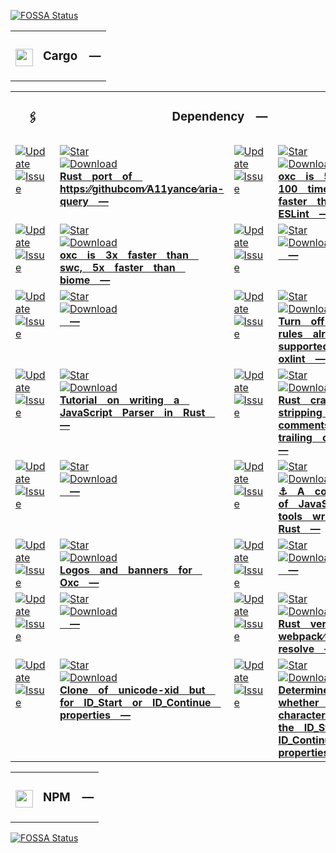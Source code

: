 <a href="https://app.fossa.com/projects/git%2Bgithub.com%2FCodeEditorLand%2FDependencyLand?ref=badge_small"><img src="https://app.fossa.com/api/projects/git%2Bgithub.com%2FCodeEditorLand%2FDependencyLand.svg?type=small" alt="FOSSA Status"></a><table><tr> <td colspan="1"> <h3 align="center"> <picture> <source media="(prefers-color-scheme: dark)" srcset="https://playform.cloud/Image/GitHub/Cargo.png"> <source media="(prefers-color-scheme: light)" srcset="https://playform.cloud/Image/GitHub/Cargo.png"> <img width="28" alt="" src="https://playform.cloud/Image/GitHub/Cargo.png"> </picture>  </h3> </td> <td colspan="3" valign="top"> <h3 align="center"> Cargo — </h3> </td> </tr></table><table><tr> <td colspan="1"> <h3 align="center"> <picture>    </picture> 🖇️ </h3> </td> <td colspan="3" valign="top"> <h3 align="center"> Dependency — </h3> </td> </tr><tr><td valign="top" colspan="1"><a href="HTTPS://GitHub.Com/CodeEditorLand/AriaQuery" target="_blank"> <picture> <source media="(prefers-color-scheme: dark)" srcset="https://img.shields.io/github/last-commit/CodeEditorLand/AriaQuery?label=Update&color=black&labelColor=black&logoColor=white&logoWidth=0"> <source media="(prefers-color-scheme: light)" srcset="https://img.shields.io/github/last-commit/CodeEditorLand/AriaQuery?label=Update&color=white&labelColor=white&logoColor=black&logoWidth=0"> <img src="https://img.shields.io/github/last-commit/CodeEditorLand/AriaQuery?label=Update&color=black&labelColor=black&logoColor=white&logoWidth=0" alt="Update" title="Update"> </picture> </a><br><a href="HTTPS://GitHub.Com/CodeEditorLand/AriaQuery" target="_blank"> <picture> <source media="(prefers-color-scheme: dark)" srcset="https://img.shields.io/github/issues/CodeEditorLand/AriaQuery?label=Issue&color=black&labelColor=black&logoColor=white&logoWidth=0"> <source media="(prefers-color-scheme: light)" srcset="https://img.shields.io/github/issues/CodeEditorLand/AriaQuery?label=Issue&color=white&labelColor=white&logoColor=black&logoWidth=0"> <img src="https://img.shields.io/github/issues/CodeEditorLand/AriaQuery?label=Issue&color=black&labelColor=black&logoColor=white&logoWidth=0" alt="Issue" title="Issue"> </picture> </a><br></td><td valign="top" colspan="1"><a href="https://github.com/CodeEditorLand/AriaQuery" target="_blank"><picture><source media="(prefers-color-scheme: dark)" srcset="https://img.shields.io/github/stars/CodeEditorLand/AriaQuery?style=flat&label=Star&logo=github&color=black&labelColor=black&logoColor=white&logoWidth=0"><source media="(prefers-color-scheme: light)" srcset="https://img.shields.io/github/stars/CodeEditorLand/AriaQuery?style=flat&label=Star&logo=github&color=white&labelColor=white&logoColor=black&logoWidth=0"><img src="https://img.shields.io/github/stars/CodeEditorLand/AriaQuery?style=flat&label=Star&logo=github&color=black&labelColor=black&logoColor=white&logoWidth=0" alt="Star"></picture></a><br><a href="HTTPS://GitHub.Com/CodeEditorLand/AriaQuery" target="_blank"> <picture> <source media="(prefers-color-scheme: dark)" srcset="https://img.shields.io/github/downloads/CodeEditorLand/AriaQuery/total?label=Download&color=black&labelColor=black&logoColor=white&logoWidth=0"> <source media="(prefers-color-scheme: light)" srcset="https://img.shields.io/github/downloads/CodeEditorLand/AriaQuery/total?label=Download&color=white&labelColor=white&logoColor=black&logoWidth=0"> <img src="https://img.shields.io/github/downloads/CodeEditorLand/AriaQuery/total?label=Download&color=black&labelColor=black&logoColor=white&logoWidth=0" alt="Download" title="Download"> </picture> </a><br><a href="https://github.com/CodeEditorLand/AriaQuery" target="_blank"><b>Rust port of https:⁄⁄githubcom⁄A11yance⁄aria-query —</b></a></td><td valign="top" colspan="1"><a href="HTTPS://GitHub.Com/CodeEditorLand/BenchJavascriptLinter" target="_blank"> <picture> <source media="(prefers-color-scheme: dark)" srcset="https://img.shields.io/github/last-commit/CodeEditorLand/BenchJavascriptLinter?label=Update&color=black&labelColor=black&logoColor=white&logoWidth=0"> <source media="(prefers-color-scheme: light)" srcset="https://img.shields.io/github/last-commit/CodeEditorLand/BenchJavascriptLinter?label=Update&color=white&labelColor=white&logoColor=black&logoWidth=0"> <img src="https://img.shields.io/github/last-commit/CodeEditorLand/BenchJavascriptLinter?label=Update&color=black&labelColor=black&logoColor=white&logoWidth=0" alt="Update" title="Update"> </picture> </a><br><a href="HTTPS://GitHub.Com/CodeEditorLand/BenchJavascriptLinter" target="_blank"> <picture> <source media="(prefers-color-scheme: dark)" srcset="https://img.shields.io/github/issues/CodeEditorLand/BenchJavascriptLinter?label=Issue&color=black&labelColor=black&logoColor=white&logoWidth=0"> <source media="(prefers-color-scheme: light)" srcset="https://img.shields.io/github/issues/CodeEditorLand/BenchJavascriptLinter?label=Issue&color=white&labelColor=white&logoColor=black&logoWidth=0"> <img src="https://img.shields.io/github/issues/CodeEditorLand/BenchJavascriptLinter?label=Issue&color=black&labelColor=black&logoColor=white&logoWidth=0" alt="Issue" title="Issue"> </picture> </a><br></td><td valign="top" colspan="1"><a href="https://github.com/CodeEditorLand/BenchJavaScriptLinter" target="_blank"><picture><source media="(prefers-color-scheme: dark)" srcset="https://img.shields.io/github/stars/CodeEditorLand/BenchJavaScriptLinter?style=flat&label=Star&logo=github&color=black&labelColor=black&logoColor=white&logoWidth=0"><source media="(prefers-color-scheme: light)" srcset="https://img.shields.io/github/stars/CodeEditorLand/BenchJavaScriptLinter?style=flat&label=Star&logo=github&color=white&labelColor=white&logoColor=black&logoWidth=0"><img src="https://img.shields.io/github/stars/CodeEditorLand/BenchJavaScriptLinter?style=flat&label=Star&logo=github&color=black&labelColor=black&logoColor=white&logoWidth=0" alt="Star"></picture></a><br><a href="HTTPS://GitHub.Com/CodeEditorLand/BenchJavascriptLinter" target="_blank"> <picture> <source media="(prefers-color-scheme: dark)" srcset="https://img.shields.io/github/downloads/CodeEditorLand/BenchJavascriptLinter/total?label=Download&color=black&labelColor=black&logoColor=white&logoWidth=0"> <source media="(prefers-color-scheme: light)" srcset="https://img.shields.io/github/downloads/CodeEditorLand/BenchJavascriptLinter/total?label=Download&color=white&labelColor=white&logoColor=black&logoWidth=0"> <img src="https://img.shields.io/github/downloads/CodeEditorLand/BenchJavascriptLinter/total?label=Download&color=black&labelColor=black&logoColor=white&logoWidth=0" alt="Download" title="Download"> </picture> </a><br><a href="https://github.com/CodeEditorLand/BenchJavaScriptLinter" target="_blank"><b>oxc is 50 - 100 times faster than ESLint —</b></a></td></tr><tr><td valign="top" colspan="1"><a href="HTTPS://GitHub.Com/CodeEditorLand/BenchJavascriptParserWrittenInRust" target="_blank"> <picture> <source media="(prefers-color-scheme: dark)" srcset="https://img.shields.io/github/last-commit/CodeEditorLand/BenchJavascriptParserWrittenInRust?label=Update&color=black&labelColor=black&logoColor=white&logoWidth=0"> <source media="(prefers-color-scheme: light)" srcset="https://img.shields.io/github/last-commit/CodeEditorLand/BenchJavascriptParserWrittenInRust?label=Update&color=white&labelColor=white&logoColor=black&logoWidth=0"> <img src="https://img.shields.io/github/last-commit/CodeEditorLand/BenchJavascriptParserWrittenInRust?label=Update&color=black&labelColor=black&logoColor=white&logoWidth=0" alt="Update" title="Update"> </picture> </a><br><a href="HTTPS://GitHub.Com/CodeEditorLand/BenchJavascriptParserWrittenInRust" target="_blank"> <picture> <source media="(prefers-color-scheme: dark)" srcset="https://img.shields.io/github/issues/CodeEditorLand/BenchJavascriptParserWrittenInRust?label=Issue&color=black&labelColor=black&logoColor=white&logoWidth=0"> <source media="(prefers-color-scheme: light)" srcset="https://img.shields.io/github/issues/CodeEditorLand/BenchJavascriptParserWrittenInRust?label=Issue&color=white&labelColor=white&logoColor=black&logoWidth=0"> <img src="https://img.shields.io/github/issues/CodeEditorLand/BenchJavascriptParserWrittenInRust?label=Issue&color=black&labelColor=black&logoColor=white&logoWidth=0" alt="Issue" title="Issue"> </picture> </a><br></td><td valign="top" colspan="1"><a href="https://github.com/CodeEditorLand/BenchJavaScriptParserWrittenInRust" target="_blank"><picture><source media="(prefers-color-scheme: dark)" srcset="https://img.shields.io/github/stars/CodeEditorLand/BenchJavaScriptParserWrittenInRust?style=flat&label=Star&logo=github&color=black&labelColor=black&logoColor=white&logoWidth=0"><source media="(prefers-color-scheme: light)" srcset="https://img.shields.io/github/stars/CodeEditorLand/BenchJavaScriptParserWrittenInRust?style=flat&label=Star&logo=github&color=white&labelColor=white&logoColor=black&logoWidth=0"><img src="https://img.shields.io/github/stars/CodeEditorLand/BenchJavaScriptParserWrittenInRust?style=flat&label=Star&logo=github&color=black&labelColor=black&logoColor=white&logoWidth=0" alt="Star"></picture></a><br><a href="HTTPS://GitHub.Com/CodeEditorLand/BenchJavascriptParserWrittenInRust" target="_blank"> <picture> <source media="(prefers-color-scheme: dark)" srcset="https://img.shields.io/github/downloads/CodeEditorLand/BenchJavascriptParserWrittenInRust/total?label=Download&color=black&labelColor=black&logoColor=white&logoWidth=0"> <source media="(prefers-color-scheme: light)" srcset="https://img.shields.io/github/downloads/CodeEditorLand/BenchJavascriptParserWrittenInRust/total?label=Download&color=white&labelColor=white&logoColor=black&logoWidth=0"> <img src="https://img.shields.io/github/downloads/CodeEditorLand/BenchJavascriptParserWrittenInRust/total?label=Download&color=black&labelColor=black&logoColor=white&logoWidth=0" alt="Download" title="Download"> </picture> </a><br><a href="https://github.com/CodeEditorLand/BenchJavaScriptParserWrittenInRust" target="_blank"><b>oxc is 3x faster than swc, 5x faster than biome —</b></a></td><td valign="top" colspan="1"><a href="HTTPS://GitHub.Com/CodeEditorLand/BenchMarkFiles" target="_blank"> <picture> <source media="(prefers-color-scheme: dark)" srcset="https://img.shields.io/github/last-commit/CodeEditorLand/BenchMarkFiles?label=Update&color=black&labelColor=black&logoColor=white&logoWidth=0"> <source media="(prefers-color-scheme: light)" srcset="https://img.shields.io/github/last-commit/CodeEditorLand/BenchMarkFiles?label=Update&color=white&labelColor=white&logoColor=black&logoWidth=0"> <img src="https://img.shields.io/github/last-commit/CodeEditorLand/BenchMarkFiles?label=Update&color=black&labelColor=black&logoColor=white&logoWidth=0" alt="Update" title="Update"> </picture> </a><br><a href="HTTPS://GitHub.Com/CodeEditorLand/BenchMarkFiles" target="_blank"> <picture> <source media="(prefers-color-scheme: dark)" srcset="https://img.shields.io/github/issues/CodeEditorLand/BenchMarkFiles?label=Issue&color=black&labelColor=black&logoColor=white&logoWidth=0"> <source media="(prefers-color-scheme: light)" srcset="https://img.shields.io/github/issues/CodeEditorLand/BenchMarkFiles?label=Issue&color=white&labelColor=white&logoColor=black&logoWidth=0"> <img src="https://img.shields.io/github/issues/CodeEditorLand/BenchMarkFiles?label=Issue&color=black&labelColor=black&logoColor=white&logoWidth=0" alt="Issue" title="Issue"> </picture> </a><br></td><td valign="top" colspan="1"><a href="https://github.com/CodeEditorLand/BenchMarkFiles" target="_blank"><picture><source media="(prefers-color-scheme: dark)" srcset="https://img.shields.io/github/stars/CodeEditorLand/BenchMarkFiles?style=flat&label=Star&logo=github&color=black&labelColor=black&logoColor=white&logoWidth=0"><source media="(prefers-color-scheme: light)" srcset="https://img.shields.io/github/stars/CodeEditorLand/BenchMarkFiles?style=flat&label=Star&logo=github&color=white&labelColor=white&logoColor=black&logoWidth=0"><img src="https://img.shields.io/github/stars/CodeEditorLand/BenchMarkFiles?style=flat&label=Star&logo=github&color=black&labelColor=black&logoColor=white&logoWidth=0" alt="Star"></picture></a><br><a href="HTTPS://GitHub.Com/CodeEditorLand/BenchMarkFiles" target="_blank"> <picture> <source media="(prefers-color-scheme: dark)" srcset="https://img.shields.io/github/downloads/CodeEditorLand/BenchMarkFiles/total?label=Download&color=black&labelColor=black&logoColor=white&logoWidth=0"> <source media="(prefers-color-scheme: light)" srcset="https://img.shields.io/github/downloads/CodeEditorLand/BenchMarkFiles/total?label=Download&color=white&labelColor=white&logoColor=black&logoWidth=0"> <img src="https://img.shields.io/github/downloads/CodeEditorLand/BenchMarkFiles/total?label=Download&color=black&labelColor=black&logoColor=white&logoWidth=0" alt="Download" title="Download"> </picture> </a><br><a href="https://github.com/CodeEditorLand/BenchMarkFiles" target="_blank"><b> —</b></a></td></tr><tr><td valign="top" colspan="1"><a href="HTTPS://GitHub.Com/CodeEditorLand/BenchNodeJSResolver" target="_blank"> <picture> <source media="(prefers-color-scheme: dark)" srcset="https://img.shields.io/github/last-commit/CodeEditorLand/BenchNodeJSResolver?label=Update&color=black&labelColor=black&logoColor=white&logoWidth=0"> <source media="(prefers-color-scheme: light)" srcset="https://img.shields.io/github/last-commit/CodeEditorLand/BenchNodeJSResolver?label=Update&color=white&labelColor=white&logoColor=black&logoWidth=0"> <img src="https://img.shields.io/github/last-commit/CodeEditorLand/BenchNodeJSResolver?label=Update&color=black&labelColor=black&logoColor=white&logoWidth=0" alt="Update" title="Update"> </picture> </a><br><a href="HTTPS://GitHub.Com/CodeEditorLand/BenchNodeJSResolver" target="_blank"> <picture> <source media="(prefers-color-scheme: dark)" srcset="https://img.shields.io/github/issues/CodeEditorLand/BenchNodeJSResolver?label=Issue&color=black&labelColor=black&logoColor=white&logoWidth=0"> <source media="(prefers-color-scheme: light)" srcset="https://img.shields.io/github/issues/CodeEditorLand/BenchNodeJSResolver?label=Issue&color=white&labelColor=white&logoColor=black&logoWidth=0"> <img src="https://img.shields.io/github/issues/CodeEditorLand/BenchNodeJSResolver?label=Issue&color=black&labelColor=black&logoColor=white&logoWidth=0" alt="Issue" title="Issue"> </picture> </a><br></td><td valign="top" colspan="1"><a href="https://github.com/CodeEditorLand/BenchNodeJSResolver" target="_blank"><picture><source media="(prefers-color-scheme: dark)" srcset="https://img.shields.io/github/stars/CodeEditorLand/BenchNodeJSResolver?style=flat&label=Star&logo=github&color=black&labelColor=black&logoColor=white&logoWidth=0"><source media="(prefers-color-scheme: light)" srcset="https://img.shields.io/github/stars/CodeEditorLand/BenchNodeJSResolver?style=flat&label=Star&logo=github&color=white&labelColor=white&logoColor=black&logoWidth=0"><img src="https://img.shields.io/github/stars/CodeEditorLand/BenchNodeJSResolver?style=flat&label=Star&logo=github&color=black&labelColor=black&logoColor=white&logoWidth=0" alt="Star"></picture></a><br><a href="HTTPS://GitHub.Com/CodeEditorLand/BenchNodeJSResolver" target="_blank"> <picture> <source media="(prefers-color-scheme: dark)" srcset="https://img.shields.io/github/downloads/CodeEditorLand/BenchNodeJSResolver/total?label=Download&color=black&labelColor=black&logoColor=white&logoWidth=0"> <source media="(prefers-color-scheme: light)" srcset="https://img.shields.io/github/downloads/CodeEditorLand/BenchNodeJSResolver/total?label=Download&color=white&labelColor=white&logoColor=black&logoWidth=0"> <img src="https://img.shields.io/github/downloads/CodeEditorLand/BenchNodeJSResolver/total?label=Download&color=black&labelColor=black&logoColor=white&logoWidth=0" alt="Download" title="Download"> </picture> </a><br><a href="https://github.com/CodeEditorLand/BenchNodeJSResolver" target="_blank"><b> —</b></a></td><td valign="top" colspan="1"><a href="HTTPS://GitHub.Com/CodeEditorLand/EslintPluginOxlint" target="_blank"> <picture> <source media="(prefers-color-scheme: dark)" srcset="https://img.shields.io/github/last-commit/CodeEditorLand/EslintPluginOxlint?label=Update&color=black&labelColor=black&logoColor=white&logoWidth=0"> <source media="(prefers-color-scheme: light)" srcset="https://img.shields.io/github/last-commit/CodeEditorLand/EslintPluginOxlint?label=Update&color=white&labelColor=white&logoColor=black&logoWidth=0"> <img src="https://img.shields.io/github/last-commit/CodeEditorLand/EslintPluginOxlint?label=Update&color=black&labelColor=black&logoColor=white&logoWidth=0" alt="Update" title="Update"> </picture> </a><br><a href="HTTPS://GitHub.Com/CodeEditorLand/EslintPluginOxlint" target="_blank"> <picture> <source media="(prefers-color-scheme: dark)" srcset="https://img.shields.io/github/issues/CodeEditorLand/EslintPluginOxlint?label=Issue&color=black&labelColor=black&logoColor=white&logoWidth=0"> <source media="(prefers-color-scheme: light)" srcset="https://img.shields.io/github/issues/CodeEditorLand/EslintPluginOxlint?label=Issue&color=white&labelColor=white&logoColor=black&logoWidth=0"> <img src="https://img.shields.io/github/issues/CodeEditorLand/EslintPluginOxlint?label=Issue&color=black&labelColor=black&logoColor=white&logoWidth=0" alt="Issue" title="Issue"> </picture> </a><br></td><td valign="top" colspan="1"><a href="https://github.com/CodeEditorLand/EslintPluginOxlint" target="_blank"><picture><source media="(prefers-color-scheme: dark)" srcset="https://img.shields.io/github/stars/CodeEditorLand/EslintPluginOxlint?style=flat&label=Star&logo=github&color=black&labelColor=black&logoColor=white&logoWidth=0"><source media="(prefers-color-scheme: light)" srcset="https://img.shields.io/github/stars/CodeEditorLand/EslintPluginOxlint?style=flat&label=Star&logo=github&color=white&labelColor=white&logoColor=black&logoWidth=0"><img src="https://img.shields.io/github/stars/CodeEditorLand/EslintPluginOxlint?style=flat&label=Star&logo=github&color=black&labelColor=black&logoColor=white&logoWidth=0" alt="Star"></picture></a><br><a href="HTTPS://GitHub.Com/CodeEditorLand/EslintPluginOxlint" target="_blank"> <picture> <source media="(prefers-color-scheme: dark)" srcset="https://img.shields.io/github/downloads/CodeEditorLand/EslintPluginOxlint/total?label=Download&color=black&labelColor=black&logoColor=white&logoWidth=0"> <source media="(prefers-color-scheme: light)" srcset="https://img.shields.io/github/downloads/CodeEditorLand/EslintPluginOxlint/total?label=Download&color=white&labelColor=white&logoColor=black&logoWidth=0"> <img src="https://img.shields.io/github/downloads/CodeEditorLand/EslintPluginOxlint/total?label=Download&color=black&labelColor=black&logoColor=white&logoWidth=0" alt="Download" title="Download"> </picture> </a><br><a href="https://github.com/CodeEditorLand/EslintPluginOxlint" target="_blank"><b>Turn off all rules already supported by oxlint —</b></a></td></tr><tr><td valign="top" colspan="1"><a href="HTTPS://GitHub.Com/CodeEditorLand/JavascriptParserInRust" target="_blank"> <picture> <source media="(prefers-color-scheme: dark)" srcset="https://img.shields.io/github/last-commit/CodeEditorLand/JavascriptParserInRust?label=Update&color=black&labelColor=black&logoColor=white&logoWidth=0"> <source media="(prefers-color-scheme: light)" srcset="https://img.shields.io/github/last-commit/CodeEditorLand/JavascriptParserInRust?label=Update&color=white&labelColor=white&logoColor=black&logoWidth=0"> <img src="https://img.shields.io/github/last-commit/CodeEditorLand/JavascriptParserInRust?label=Update&color=black&labelColor=black&logoColor=white&logoWidth=0" alt="Update" title="Update"> </picture> </a><br><a href="HTTPS://GitHub.Com/CodeEditorLand/JavascriptParserInRust" target="_blank"> <picture> <source media="(prefers-color-scheme: dark)" srcset="https://img.shields.io/github/issues/CodeEditorLand/JavascriptParserInRust?label=Issue&color=black&labelColor=black&logoColor=white&logoWidth=0"> <source media="(prefers-color-scheme: light)" srcset="https://img.shields.io/github/issues/CodeEditorLand/JavascriptParserInRust?label=Issue&color=white&labelColor=white&logoColor=black&logoWidth=0"> <img src="https://img.shields.io/github/issues/CodeEditorLand/JavascriptParserInRust?label=Issue&color=black&labelColor=black&logoColor=white&logoWidth=0" alt="Issue" title="Issue"> </picture> </a><br></td><td valign="top" colspan="1"><a href="https://github.com/CodeEditorLand/JavaScriptParserInRust" target="_blank"><picture><source media="(prefers-color-scheme: dark)" srcset="https://img.shields.io/github/stars/CodeEditorLand/JavaScriptParserInRust?style=flat&label=Star&logo=github&color=black&labelColor=black&logoColor=white&logoWidth=0"><source media="(prefers-color-scheme: light)" srcset="https://img.shields.io/github/stars/CodeEditorLand/JavaScriptParserInRust?style=flat&label=Star&logo=github&color=white&labelColor=white&logoColor=black&logoWidth=0"><img src="https://img.shields.io/github/stars/CodeEditorLand/JavaScriptParserInRust?style=flat&label=Star&logo=github&color=black&labelColor=black&logoColor=white&logoWidth=0" alt="Star"></picture></a><br><a href="HTTPS://GitHub.Com/CodeEditorLand/JavascriptParserInRust" target="_blank"> <picture> <source media="(prefers-color-scheme: dark)" srcset="https://img.shields.io/github/downloads/CodeEditorLand/JavascriptParserInRust/total?label=Download&color=black&labelColor=black&logoColor=white&logoWidth=0"> <source media="(prefers-color-scheme: light)" srcset="https://img.shields.io/github/downloads/CodeEditorLand/JavascriptParserInRust/total?label=Download&color=white&labelColor=white&logoColor=black&logoWidth=0"> <img src="https://img.shields.io/github/downloads/CodeEditorLand/JavascriptParserInRust/total?label=Download&color=black&labelColor=black&logoColor=white&logoWidth=0" alt="Download" title="Download"> </picture> </a><br><a href="https://github.com/CodeEditorLand/JavaScriptParserInRust" target="_blank"><b>Tutorial on writing a JavaScript Parser in Rust —</b></a></td><td valign="top" colspan="1"><a href="HTTPS://GitHub.Com/CodeEditorLand/JsonStripComments" target="_blank"> <picture> <source media="(prefers-color-scheme: dark)" srcset="https://img.shields.io/github/last-commit/CodeEditorLand/JsonStripComments?label=Update&color=black&labelColor=black&logoColor=white&logoWidth=0"> <source media="(prefers-color-scheme: light)" srcset="https://img.shields.io/github/last-commit/CodeEditorLand/JsonStripComments?label=Update&color=white&labelColor=white&logoColor=black&logoWidth=0"> <img src="https://img.shields.io/github/last-commit/CodeEditorLand/JsonStripComments?label=Update&color=black&labelColor=black&logoColor=white&logoWidth=0" alt="Update" title="Update"> </picture> </a><br><a href="HTTPS://GitHub.Com/CodeEditorLand/JsonStripComments" target="_blank"> <picture> <source media="(prefers-color-scheme: dark)" srcset="https://img.shields.io/github/issues/CodeEditorLand/JsonStripComments?label=Issue&color=black&labelColor=black&logoColor=white&logoWidth=0"> <source media="(prefers-color-scheme: light)" srcset="https://img.shields.io/github/issues/CodeEditorLand/JsonStripComments?label=Issue&color=white&labelColor=white&logoColor=black&logoWidth=0"> <img src="https://img.shields.io/github/issues/CodeEditorLand/JsonStripComments?label=Issue&color=black&labelColor=black&logoColor=white&logoWidth=0" alt="Issue" title="Issue"> </picture> </a><br></td><td valign="top" colspan="1"><a href="https://github.com/CodeEditorLand/JsonStripComments" target="_blank"><picture><source media="(prefers-color-scheme: dark)" srcset="https://img.shields.io/github/stars/CodeEditorLand/JsonStripComments?style=flat&label=Star&logo=github&color=black&labelColor=black&logoColor=white&logoWidth=0"><source media="(prefers-color-scheme: light)" srcset="https://img.shields.io/github/stars/CodeEditorLand/JsonStripComments?style=flat&label=Star&logo=github&color=white&labelColor=white&logoColor=black&logoWidth=0"><img src="https://img.shields.io/github/stars/CodeEditorLand/JsonStripComments?style=flat&label=Star&logo=github&color=black&labelColor=black&logoColor=white&logoWidth=0" alt="Star"></picture></a><br><a href="HTTPS://GitHub.Com/CodeEditorLand/JsonStripComments" target="_blank"> <picture> <source media="(prefers-color-scheme: dark)" srcset="https://img.shields.io/github/downloads/CodeEditorLand/JsonStripComments/total?label=Download&color=black&labelColor=black&logoColor=white&logoWidth=0"> <source media="(prefers-color-scheme: light)" srcset="https://img.shields.io/github/downloads/CodeEditorLand/JsonStripComments/total?label=Download&color=white&labelColor=white&logoColor=black&logoWidth=0"> <img src="https://img.shields.io/github/downloads/CodeEditorLand/JsonStripComments/total?label=Download&color=black&labelColor=black&logoColor=white&logoWidth=0" alt="Download" title="Download"> </picture> </a><br><a href="https://github.com/CodeEditorLand/JsonStripComments" target="_blank"><b>Rust crate for stripping JSON comments and trailing commas —</b></a></td></tr><tr><td valign="top" colspan="1"><a href="HTTPS://GitHub.Com/CodeEditorLand/MirrorsOxlint" target="_blank"> <picture> <source media="(prefers-color-scheme: dark)" srcset="https://img.shields.io/github/last-commit/CodeEditorLand/MirrorsOxlint?label=Update&color=black&labelColor=black&logoColor=white&logoWidth=0"> <source media="(prefers-color-scheme: light)" srcset="https://img.shields.io/github/last-commit/CodeEditorLand/MirrorsOxlint?label=Update&color=white&labelColor=white&logoColor=black&logoWidth=0"> <img src="https://img.shields.io/github/last-commit/CodeEditorLand/MirrorsOxlint?label=Update&color=black&labelColor=black&logoColor=white&logoWidth=0" alt="Update" title="Update"> </picture> </a><br><a href="HTTPS://GitHub.Com/CodeEditorLand/MirrorsOxlint" target="_blank"> <picture> <source media="(prefers-color-scheme: dark)" srcset="https://img.shields.io/github/issues/CodeEditorLand/MirrorsOxlint?label=Issue&color=black&labelColor=black&logoColor=white&logoWidth=0"> <source media="(prefers-color-scheme: light)" srcset="https://img.shields.io/github/issues/CodeEditorLand/MirrorsOxlint?label=Issue&color=white&labelColor=white&logoColor=black&logoWidth=0"> <img src="https://img.shields.io/github/issues/CodeEditorLand/MirrorsOxlint?label=Issue&color=black&labelColor=black&logoColor=white&logoWidth=0" alt="Issue" title="Issue"> </picture> </a><br></td><td valign="top" colspan="1"><a href="https://github.com/CodeEditorLand/MirrorsOxlint" target="_blank"><picture><source media="(prefers-color-scheme: dark)" srcset="https://img.shields.io/github/stars/CodeEditorLand/MirrorsOxlint?style=flat&label=Star&logo=github&color=black&labelColor=black&logoColor=white&logoWidth=0"><source media="(prefers-color-scheme: light)" srcset="https://img.shields.io/github/stars/CodeEditorLand/MirrorsOxlint?style=flat&label=Star&logo=github&color=white&labelColor=white&logoColor=black&logoWidth=0"><img src="https://img.shields.io/github/stars/CodeEditorLand/MirrorsOxlint?style=flat&label=Star&logo=github&color=black&labelColor=black&logoColor=white&logoWidth=0" alt="Star"></picture></a><br><a href="HTTPS://GitHub.Com/CodeEditorLand/MirrorsOxlint" target="_blank"> <picture> <source media="(prefers-color-scheme: dark)" srcset="https://img.shields.io/github/downloads/CodeEditorLand/MirrorsOxlint/total?label=Download&color=black&labelColor=black&logoColor=white&logoWidth=0"> <source media="(prefers-color-scheme: light)" srcset="https://img.shields.io/github/downloads/CodeEditorLand/MirrorsOxlint/total?label=Download&color=white&labelColor=white&logoColor=black&logoWidth=0"> <img src="https://img.shields.io/github/downloads/CodeEditorLand/MirrorsOxlint/total?label=Download&color=black&labelColor=black&logoColor=white&logoWidth=0" alt="Download" title="Download"> </picture> </a><br><a href="https://github.com/CodeEditorLand/MirrorsOxlint" target="_blank"><b> —</b></a></td><td valign="top" colspan="1"><a href="HTTPS://GitHub.Com/CodeEditorLand/OXC" target="_blank"> <picture> <source media="(prefers-color-scheme: dark)" srcset="https://img.shields.io/github/last-commit/CodeEditorLand/OXC?label=Update&color=black&labelColor=black&logoColor=white&logoWidth=0"> <source media="(prefers-color-scheme: light)" srcset="https://img.shields.io/github/last-commit/CodeEditorLand/OXC?label=Update&color=white&labelColor=white&logoColor=black&logoWidth=0"> <img src="https://img.shields.io/github/last-commit/CodeEditorLand/OXC?label=Update&color=black&labelColor=black&logoColor=white&logoWidth=0" alt="Update" title="Update"> </picture> </a><br><a href="HTTPS://GitHub.Com/CodeEditorLand/OXC" target="_blank"> <picture> <source media="(prefers-color-scheme: dark)" srcset="https://img.shields.io/github/issues/CodeEditorLand/OXC?label=Issue&color=black&labelColor=black&logoColor=white&logoWidth=0"> <source media="(prefers-color-scheme: light)" srcset="https://img.shields.io/github/issues/CodeEditorLand/OXC?label=Issue&color=white&labelColor=white&logoColor=black&logoWidth=0"> <img src="https://img.shields.io/github/issues/CodeEditorLand/OXC?label=Issue&color=black&labelColor=black&logoColor=white&logoWidth=0" alt="Issue" title="Issue"> </picture> </a><br></td><td valign="top" colspan="1"><a href="https://github.com/CodeEditorLand/OXC" target="_blank"><picture><source media="(prefers-color-scheme: dark)" srcset="https://img.shields.io/github/stars/CodeEditorLand/OXC?style=flat&label=Star&logo=github&color=black&labelColor=black&logoColor=white&logoWidth=0"><source media="(prefers-color-scheme: light)" srcset="https://img.shields.io/github/stars/CodeEditorLand/OXC?style=flat&label=Star&logo=github&color=white&labelColor=white&logoColor=black&logoWidth=0"><img src="https://img.shields.io/github/stars/CodeEditorLand/OXC?style=flat&label=Star&logo=github&color=black&labelColor=black&logoColor=white&logoWidth=0" alt="Star"></picture></a><br><a href="HTTPS://GitHub.Com/CodeEditorLand/OXC" target="_blank"> <picture> <source media="(prefers-color-scheme: dark)" srcset="https://img.shields.io/github/downloads/CodeEditorLand/OXC/total?label=Download&color=black&labelColor=black&logoColor=white&logoWidth=0"> <source media="(prefers-color-scheme: light)" srcset="https://img.shields.io/github/downloads/CodeEditorLand/OXC/total?label=Download&color=white&labelColor=white&logoColor=black&logoWidth=0"> <img src="https://img.shields.io/github/downloads/CodeEditorLand/OXC/total?label=Download&color=black&labelColor=black&logoColor=white&logoWidth=0" alt="Download" title="Download"> </picture> </a><br><a href="https://github.com/CodeEditorLand/OXC" target="_blank"><b>⚓ A collection of JavaScript tools written in Rust —</b></a></td></tr><tr><td valign="top" colspan="1"><a href="HTTPS://GitHub.Com/CodeEditorLand/OXCAssets" target="_blank"> <picture> <source media="(prefers-color-scheme: dark)" srcset="https://img.shields.io/github/last-commit/CodeEditorLand/OXCAssets?label=Update&color=black&labelColor=black&logoColor=white&logoWidth=0"> <source media="(prefers-color-scheme: light)" srcset="https://img.shields.io/github/last-commit/CodeEditorLand/OXCAssets?label=Update&color=white&labelColor=white&logoColor=black&logoWidth=0"> <img src="https://img.shields.io/github/last-commit/CodeEditorLand/OXCAssets?label=Update&color=black&labelColor=black&logoColor=white&logoWidth=0" alt="Update" title="Update"> </picture> </a><br><a href="HTTPS://GitHub.Com/CodeEditorLand/OXCAssets" target="_blank"> <picture> <source media="(prefers-color-scheme: dark)" srcset="https://img.shields.io/github/issues/CodeEditorLand/OXCAssets?label=Issue&color=black&labelColor=black&logoColor=white&logoWidth=0"> <source media="(prefers-color-scheme: light)" srcset="https://img.shields.io/github/issues/CodeEditorLand/OXCAssets?label=Issue&color=white&labelColor=white&logoColor=black&logoWidth=0"> <img src="https://img.shields.io/github/issues/CodeEditorLand/OXCAssets?label=Issue&color=black&labelColor=black&logoColor=white&logoWidth=0" alt="Issue" title="Issue"> </picture> </a><br></td><td valign="top" colspan="1"><a href="https://github.com/CodeEditorLand/OXCAssets" target="_blank"><picture><source media="(prefers-color-scheme: dark)" srcset="https://img.shields.io/github/stars/CodeEditorLand/OXCAssets?style=flat&label=Star&logo=github&color=black&labelColor=black&logoColor=white&logoWidth=0"><source media="(prefers-color-scheme: light)" srcset="https://img.shields.io/github/stars/CodeEditorLand/OXCAssets?style=flat&label=Star&logo=github&color=white&labelColor=white&logoColor=black&logoWidth=0"><img src="https://img.shields.io/github/stars/CodeEditorLand/OXCAssets?style=flat&label=Star&logo=github&color=black&labelColor=black&logoColor=white&logoWidth=0" alt="Star"></picture></a><br><a href="HTTPS://GitHub.Com/CodeEditorLand/OXCAssets" target="_blank"> <picture> <source media="(prefers-color-scheme: dark)" srcset="https://img.shields.io/github/downloads/CodeEditorLand/OXCAssets/total?label=Download&color=black&labelColor=black&logoColor=white&logoWidth=0"> <source media="(prefers-color-scheme: light)" srcset="https://img.shields.io/github/downloads/CodeEditorLand/OXCAssets/total?label=Download&color=white&labelColor=white&logoColor=black&logoWidth=0"> <img src="https://img.shields.io/github/downloads/CodeEditorLand/OXCAssets/total?label=Download&color=black&labelColor=black&logoColor=white&logoWidth=0" alt="Download" title="Download"> </picture> </a><br><a href="https://github.com/CodeEditorLand/OXCAssets" target="_blank"><b>Logos and banners for Oxc —</b></a></td><td valign="top" colspan="1"><a href="HTTPS://GitHub.Com/CodeEditorLand/OXCFuzzParser" target="_blank"> <picture> <source media="(prefers-color-scheme: dark)" srcset="https://img.shields.io/github/last-commit/CodeEditorLand/OXCFuzzParser?label=Update&color=black&labelColor=black&logoColor=white&logoWidth=0"> <source media="(prefers-color-scheme: light)" srcset="https://img.shields.io/github/last-commit/CodeEditorLand/OXCFuzzParser?label=Update&color=white&labelColor=white&logoColor=black&logoWidth=0"> <img src="https://img.shields.io/github/last-commit/CodeEditorLand/OXCFuzzParser?label=Update&color=black&labelColor=black&logoColor=white&logoWidth=0" alt="Update" title="Update"> </picture> </a><br><a href="HTTPS://GitHub.Com/CodeEditorLand/OXCFuzzParser" target="_blank"> <picture> <source media="(prefers-color-scheme: dark)" srcset="https://img.shields.io/github/issues/CodeEditorLand/OXCFuzzParser?label=Issue&color=black&labelColor=black&logoColor=white&logoWidth=0"> <source media="(prefers-color-scheme: light)" srcset="https://img.shields.io/github/issues/CodeEditorLand/OXCFuzzParser?label=Issue&color=white&labelColor=white&logoColor=black&logoWidth=0"> <img src="https://img.shields.io/github/issues/CodeEditorLand/OXCFuzzParser?label=Issue&color=black&labelColor=black&logoColor=white&logoWidth=0" alt="Issue" title="Issue"> </picture> </a><br></td><td valign="top" colspan="1"><a href="https://github.com/CodeEditorLand/OXCFuzzParser" target="_blank"><picture><source media="(prefers-color-scheme: dark)" srcset="https://img.shields.io/github/stars/CodeEditorLand/OXCFuzzParser?style=flat&label=Star&logo=github&color=black&labelColor=black&logoColor=white&logoWidth=0"><source media="(prefers-color-scheme: light)" srcset="https://img.shields.io/github/stars/CodeEditorLand/OXCFuzzParser?style=flat&label=Star&logo=github&color=white&labelColor=white&logoColor=black&logoWidth=0"><img src="https://img.shields.io/github/stars/CodeEditorLand/OXCFuzzParser?style=flat&label=Star&logo=github&color=black&labelColor=black&logoColor=white&logoWidth=0" alt="Star"></picture></a><br><a href="HTTPS://GitHub.Com/CodeEditorLand/OXCFuzzParser" target="_blank"> <picture> <source media="(prefers-color-scheme: dark)" srcset="https://img.shields.io/github/downloads/CodeEditorLand/OXCFuzzParser/total?label=Download&color=black&labelColor=black&logoColor=white&logoWidth=0"> <source media="(prefers-color-scheme: light)" srcset="https://img.shields.io/github/downloads/CodeEditorLand/OXCFuzzParser/total?label=Download&color=white&labelColor=white&logoColor=black&logoWidth=0"> <img src="https://img.shields.io/github/downloads/CodeEditorLand/OXCFuzzParser/total?label=Download&color=black&labelColor=black&logoColor=white&logoWidth=0" alt="Download" title="Download"> </picture> </a><br><a href="https://github.com/CodeEditorLand/OXCFuzzParser" target="_blank"><b> —</b></a></td></tr><tr><td valign="top" colspan="1"><a href="HTTPS://GitHub.Com/CodeEditorLand/OXCIntellijPlugin" target="_blank"> <picture> <source media="(prefers-color-scheme: dark)" srcset="https://img.shields.io/github/last-commit/CodeEditorLand/OXCIntellijPlugin?label=Update&color=black&labelColor=black&logoColor=white&logoWidth=0"> <source media="(prefers-color-scheme: light)" srcset="https://img.shields.io/github/last-commit/CodeEditorLand/OXCIntellijPlugin?label=Update&color=white&labelColor=white&logoColor=black&logoWidth=0"> <img src="https://img.shields.io/github/last-commit/CodeEditorLand/OXCIntellijPlugin?label=Update&color=black&labelColor=black&logoColor=white&logoWidth=0" alt="Update" title="Update"> </picture> </a><br><a href="HTTPS://GitHub.Com/CodeEditorLand/OXCIntellijPlugin" target="_blank"> <picture> <source media="(prefers-color-scheme: dark)" srcset="https://img.shields.io/github/issues/CodeEditorLand/OXCIntellijPlugin?label=Issue&color=black&labelColor=black&logoColor=white&logoWidth=0"> <source media="(prefers-color-scheme: light)" srcset="https://img.shields.io/github/issues/CodeEditorLand/OXCIntellijPlugin?label=Issue&color=white&labelColor=white&logoColor=black&logoWidth=0"> <img src="https://img.shields.io/github/issues/CodeEditorLand/OXCIntellijPlugin?label=Issue&color=black&labelColor=black&logoColor=white&logoWidth=0" alt="Issue" title="Issue"> </picture> </a><br></td><td valign="top" colspan="1"><a href="https://github.com/CodeEditorLand/OXCIntellijPlugin" target="_blank"><picture><source media="(prefers-color-scheme: dark)" srcset="https://img.shields.io/github/stars/CodeEditorLand/OXCIntellijPlugin?style=flat&label=Star&logo=github&color=black&labelColor=black&logoColor=white&logoWidth=0"><source media="(prefers-color-scheme: light)" srcset="https://img.shields.io/github/stars/CodeEditorLand/OXCIntellijPlugin?style=flat&label=Star&logo=github&color=white&labelColor=white&logoColor=black&logoWidth=0"><img src="https://img.shields.io/github/stars/CodeEditorLand/OXCIntellijPlugin?style=flat&label=Star&logo=github&color=black&labelColor=black&logoColor=white&logoWidth=0" alt="Star"></picture></a><br><a href="HTTPS://GitHub.Com/CodeEditorLand/OXCIntellijPlugin" target="_blank"> <picture> <source media="(prefers-color-scheme: dark)" srcset="https://img.shields.io/github/downloads/CodeEditorLand/OXCIntellijPlugin/total?label=Download&color=black&labelColor=black&logoColor=white&logoWidth=0"> <source media="(prefers-color-scheme: light)" srcset="https://img.shields.io/github/downloads/CodeEditorLand/OXCIntellijPlugin/total?label=Download&color=white&labelColor=white&logoColor=black&logoWidth=0"> <img src="https://img.shields.io/github/downloads/CodeEditorLand/OXCIntellijPlugin/total?label=Download&color=black&labelColor=black&logoColor=white&logoWidth=0" alt="Download" title="Download"> </picture> </a><br><a href="https://github.com/CodeEditorLand/OXCIntellijPlugin" target="_blank"><b> —</b></a></td><td valign="top" colspan="1"><a href="HTTPS://GitHub.Com/CodeEditorLand/OXCResolver" target="_blank"> <picture> <source media="(prefers-color-scheme: dark)" srcset="https://img.shields.io/github/last-commit/CodeEditorLand/OXCResolver?label=Update&color=black&labelColor=black&logoColor=white&logoWidth=0"> <source media="(prefers-color-scheme: light)" srcset="https://img.shields.io/github/last-commit/CodeEditorLand/OXCResolver?label=Update&color=white&labelColor=white&logoColor=black&logoWidth=0"> <img src="https://img.shields.io/github/last-commit/CodeEditorLand/OXCResolver?label=Update&color=black&labelColor=black&logoColor=white&logoWidth=0" alt="Update" title="Update"> </picture> </a><br><a href="HTTPS://GitHub.Com/CodeEditorLand/OXCResolver" target="_blank"> <picture> <source media="(prefers-color-scheme: dark)" srcset="https://img.shields.io/github/issues/CodeEditorLand/OXCResolver?label=Issue&color=black&labelColor=black&logoColor=white&logoWidth=0"> <source media="(prefers-color-scheme: light)" srcset="https://img.shields.io/github/issues/CodeEditorLand/OXCResolver?label=Issue&color=white&labelColor=white&logoColor=black&logoWidth=0"> <img src="https://img.shields.io/github/issues/CodeEditorLand/OXCResolver?label=Issue&color=black&labelColor=black&logoColor=white&logoWidth=0" alt="Issue" title="Issue"> </picture> </a><br></td><td valign="top" colspan="1"><a href="https://github.com/CodeEditorLand/OXCResolver" target="_blank"><picture><source media="(prefers-color-scheme: dark)" srcset="https://img.shields.io/github/stars/CodeEditorLand/OXCResolver?style=flat&label=Star&logo=github&color=black&labelColor=black&logoColor=white&logoWidth=0"><source media="(prefers-color-scheme: light)" srcset="https://img.shields.io/github/stars/CodeEditorLand/OXCResolver?style=flat&label=Star&logo=github&color=white&labelColor=white&logoColor=black&logoWidth=0"><img src="https://img.shields.io/github/stars/CodeEditorLand/OXCResolver?style=flat&label=Star&logo=github&color=black&labelColor=black&logoColor=white&logoWidth=0" alt="Star"></picture></a><br><a href="HTTPS://GitHub.Com/CodeEditorLand/OXCResolver" target="_blank"> <picture> <source media="(prefers-color-scheme: dark)" srcset="https://img.shields.io/github/downloads/CodeEditorLand/OXCResolver/total?label=Download&color=black&labelColor=black&logoColor=white&logoWidth=0"> <source media="(prefers-color-scheme: light)" srcset="https://img.shields.io/github/downloads/CodeEditorLand/OXCResolver/total?label=Download&color=white&labelColor=white&logoColor=black&logoWidth=0"> <img src="https://img.shields.io/github/downloads/CodeEditorLand/OXCResolver/total?label=Download&color=black&labelColor=black&logoColor=white&logoWidth=0" alt="Download" title="Download"> </picture> </a><br><a href="https://github.com/CodeEditorLand/OXCResolver" target="_blank"><b>Rust version of webpack⁄enhanced-resolve —</b></a></td></tr><tr><td valign="top" colspan="1"><a href="HTTPS://GitHub.Com/CodeEditorLand/UniCodeId" target="_blank"> <picture> <source media="(prefers-color-scheme: dark)" srcset="https://img.shields.io/github/last-commit/CodeEditorLand/UniCodeId?label=Update&color=black&labelColor=black&logoColor=white&logoWidth=0"> <source media="(prefers-color-scheme: light)" srcset="https://img.shields.io/github/last-commit/CodeEditorLand/UniCodeId?label=Update&color=white&labelColor=white&logoColor=black&logoWidth=0"> <img src="https://img.shields.io/github/last-commit/CodeEditorLand/UniCodeId?label=Update&color=black&labelColor=black&logoColor=white&logoWidth=0" alt="Update" title="Update"> </picture> </a><br><a href="HTTPS://GitHub.Com/CodeEditorLand/UniCodeId" target="_blank"> <picture> <source media="(prefers-color-scheme: dark)" srcset="https://img.shields.io/github/issues/CodeEditorLand/UniCodeId?label=Issue&color=black&labelColor=black&logoColor=white&logoWidth=0"> <source media="(prefers-color-scheme: light)" srcset="https://img.shields.io/github/issues/CodeEditorLand/UniCodeId?label=Issue&color=white&labelColor=white&logoColor=black&logoWidth=0"> <img src="https://img.shields.io/github/issues/CodeEditorLand/UniCodeId?label=Issue&color=black&labelColor=black&logoColor=white&logoWidth=0" alt="Issue" title="Issue"> </picture> </a><br></td><td valign="top" colspan="1"><a href="https://github.com/CodeEditorLand/UniCodeID" target="_blank"><picture><source media="(prefers-color-scheme: dark)" srcset="https://img.shields.io/github/stars/CodeEditorLand/UniCodeID?style=flat&label=Star&logo=github&color=black&labelColor=black&logoColor=white&logoWidth=0"><source media="(prefers-color-scheme: light)" srcset="https://img.shields.io/github/stars/CodeEditorLand/UniCodeID?style=flat&label=Star&logo=github&color=white&labelColor=white&logoColor=black&logoWidth=0"><img src="https://img.shields.io/github/stars/CodeEditorLand/UniCodeID?style=flat&label=Star&logo=github&color=black&labelColor=black&logoColor=white&logoWidth=0" alt="Star"></picture></a><br><a href="HTTPS://GitHub.Com/CodeEditorLand/UniCodeId" target="_blank"> <picture> <source media="(prefers-color-scheme: dark)" srcset="https://img.shields.io/github/downloads/CodeEditorLand/UniCodeId/total?label=Download&color=black&labelColor=black&logoColor=white&logoWidth=0"> <source media="(prefers-color-scheme: light)" srcset="https://img.shields.io/github/downloads/CodeEditorLand/UniCodeId/total?label=Download&color=white&labelColor=white&logoColor=black&logoWidth=0"> <img src="https://img.shields.io/github/downloads/CodeEditorLand/UniCodeId/total?label=Download&color=black&labelColor=black&logoColor=white&logoWidth=0" alt="Download" title="Download"> </picture> </a><br><a href="https://github.com/CodeEditorLand/UniCodeID" target="_blank"><b>Clone of unicode-xid but for ID_Start or ID_Continue properties —</b></a></td><td valign="top" colspan="1"><a href="HTTPS://GitHub.Com/CodeEditorLand/UniCodeIdStart" target="_blank"> <picture> <source media="(prefers-color-scheme: dark)" srcset="https://img.shields.io/github/last-commit/CodeEditorLand/UniCodeIdStart?label=Update&color=black&labelColor=black&logoColor=white&logoWidth=0"> <source media="(prefers-color-scheme: light)" srcset="https://img.shields.io/github/last-commit/CodeEditorLand/UniCodeIdStart?label=Update&color=white&labelColor=white&logoColor=black&logoWidth=0"> <img src="https://img.shields.io/github/last-commit/CodeEditorLand/UniCodeIdStart?label=Update&color=black&labelColor=black&logoColor=white&logoWidth=0" alt="Update" title="Update"> </picture> </a><br><a href="HTTPS://GitHub.Com/CodeEditorLand/UniCodeIdStart" target="_blank"> <picture> <source media="(prefers-color-scheme: dark)" srcset="https://img.shields.io/github/issues/CodeEditorLand/UniCodeIdStart?label=Issue&color=black&labelColor=black&logoColor=white&logoWidth=0"> <source media="(prefers-color-scheme: light)" srcset="https://img.shields.io/github/issues/CodeEditorLand/UniCodeIdStart?label=Issue&color=white&labelColor=white&logoColor=black&logoWidth=0"> <img src="https://img.shields.io/github/issues/CodeEditorLand/UniCodeIdStart?label=Issue&color=black&labelColor=black&logoColor=white&logoWidth=0" alt="Issue" title="Issue"> </picture> </a><br></td><td valign="top" colspan="1"><a href="https://github.com/CodeEditorLand/UniCodeIDStart" target="_blank"><picture><source media="(prefers-color-scheme: dark)" srcset="https://img.shields.io/github/stars/CodeEditorLand/UniCodeIDStart?style=flat&label=Star&logo=github&color=black&labelColor=black&logoColor=white&logoWidth=0"><source media="(prefers-color-scheme: light)" srcset="https://img.shields.io/github/stars/CodeEditorLand/UniCodeIDStart?style=flat&label=Star&logo=github&color=white&labelColor=white&logoColor=black&logoWidth=0"><img src="https://img.shields.io/github/stars/CodeEditorLand/UniCodeIDStart?style=flat&label=Star&logo=github&color=black&labelColor=black&logoColor=white&logoWidth=0" alt="Star"></picture></a><br><a href="HTTPS://GitHub.Com/CodeEditorLand/UniCodeIdStart" target="_blank"> <picture> <source media="(prefers-color-scheme: dark)" srcset="https://img.shields.io/github/downloads/CodeEditorLand/UniCodeIdStart/total?label=Download&color=black&labelColor=black&logoColor=white&logoWidth=0"> <source media="(prefers-color-scheme: light)" srcset="https://img.shields.io/github/downloads/CodeEditorLand/UniCodeIdStart/total?label=Download&color=white&labelColor=white&logoColor=black&logoWidth=0"> <img src="https://img.shields.io/github/downloads/CodeEditorLand/UniCodeIdStart/total?label=Download&color=black&labelColor=black&logoColor=white&logoWidth=0" alt="Download" title="Download"> </picture> </a><br><a href="https://github.com/CodeEditorLand/UniCodeIDStart" target="_blank"><b>Determine whether characters have the ID_Start or ID_Continue properties —</b></a></td></tr></table><table><tr> <td colspan="1"> <h3 align="center"> <picture> <source media="(prefers-color-scheme: dark)" srcset="https://playform.cloud/Image/GitHub/NPM.svg"> <source media="(prefers-color-scheme: light)" srcset="https://playform.cloud/Image/GitHub/NPM.svg"> <img width="28" alt="" src="https://playform.cloud/Image/GitHub/NPM.svg"> </picture>  </h3> </td> <td colspan="3" valign="top"> <h3 align="center"> NPM — </h3> </td> </tr></table><a href="https://fossa.app/projects/git%2Bgithub.com%2FCodeEditorLand%2FDependencyLand?ref=badge_large&issueType=license"><img src="https://fossa.app/api/projects/git%2Bgithub.com%2FCodeEditorLand%2FDependencyLand.svg?type=large&issueType=license" alt="FOSSA Status"></a>
